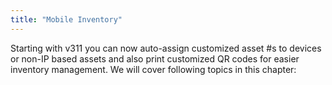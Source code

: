 ```yaml
---
title: "Mobile Inventory"
---
```


Starting with v311 you can now auto-assign customized asset #s to devices or non-IP based assets and also print customized QR codes for easier inventory management. We will cover following topics in this chapter:


